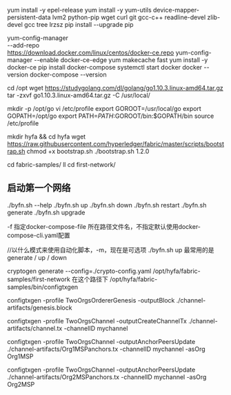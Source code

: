 yum install -y epel-release
yum install -y yum-utils device-mapper-persistent-data lvm2 python-pip wget curl git gcc-c++ readline-devel zlib-devel gcc tree lrzsz
pip install --upgrade pip

yum-config-manager \
 --add-repo \
 https://download.docker.com/linux/centos/docker-ce.repo
yum-config-manager --enable docker-ce-edge
yum makecache fast
yum install -y docker-ce
pip install docker-compose
systemctl start docker
docker --version
docker-compose --version

cd /opt
wget https://studygolang.com/dl/golang/go1.10.3.linux-amd64.tar.gz
tar -zxvf go1.10.3.linux-amd64.tar.gz -C /usr/local/

mkdir -p /opt/go
vi /etc/profile
export GOROOT=/usr/local/go
export GOPATH=/opt/go
export PATH=$PATH:$GOROOT/bin:$GOPATH/bin
source /etc/profile

mkdir hyfa && cd hyfa
wget https://raw.githubusercontent.com/hyperledger/fabric/master/scripts/bootstrap.sh
chmod +x bootstrap.sh
./bootstrap.sh 1.2.0

cd fabric-samples/
ll
cd first-network/

## 启动第一个网络
./byfn.sh --help
./byfn.sh up
./byfn.sh down
./byfn.sh restart
./byfn.sh generate
./byfn.sh upgrade

-f 指定docker-compose-file 所在路径文件名，不指定默认使用docker-compose-cli.yaml配置

//以什么模式来使用自动化脚本，-m，现在是可选项
./byfn.sh up
最常用的是 generate / up / down


cryptogen generate --config=./crypto-config.yaml
/opt/hyfa/fabric-samples/first-network
在这个路径下
/opt/hyfa/fabric-samples/bin/configtxgen

configtxgen -profile TwoOrgsOrdererGenesis -outputBlock ./channel-artifacts/genesis.block

configtxgen -profile TwoOrgsChannel -outputCreateChannelTx ./channel-artifacts/channel.tx -channelID mychannel

configtxgen -profile TwoOrgsChannel -outputAnchorPeersUpdate ./channel-artifacts/Org1MSPanchors.tx -channelID mychannel -asOrg Org1MSP

configtxgen -profile TwoOrgsChannel -outputAnchorPeersUpdate ./channel-artifacts/Org2MSPanchors.tx -channelID mychannel -asOrg Org2MSP
